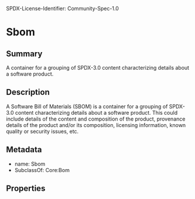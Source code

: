 SPDX-License-Identifier: Community-Spec-1.0

# Sbom

## Summary

A container for a grouping of SPDX-3.0 content characterizing details about a software product.

## Description

A Software Bill of Materials (SBOM) is a container for a grouping of SPDX-3.0 content
characterizing details about a software product.
This could include details of the content and composition of the product,
provenance details of the product and/or
its composition, licensing information, known quality or security issues, etc.

## Metadata

- name: Sbom
- SubclassOf: Core:Bom

## Properties

